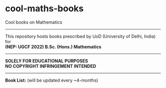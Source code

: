 # cool-maths-books
Cool books on Mathematics
<hr>
This repository hosts books prescribed by UoD (University of Delhi, India) for <br> <b>(NEP: UGCF 2022) B.Sc. (Hons.) Mathematics</b>
<hr>
<b>SOLELY FOR EDUCATIONAL PURPOSES</b><br>
<b>NO COPYRIGHT INFRINGEMENT INTENDED</b>
<hr>
<b>Book List:</b> (will be updated every ~4-months)
